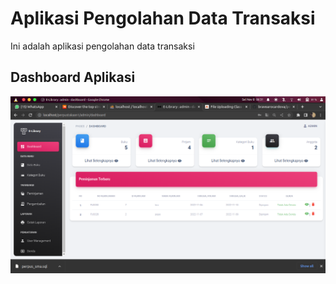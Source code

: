# Aplikasi Pengolahan Data Transaksi
Ini adalah aplikasi pengolahan data transaksi

## Dashboard Aplikasi
![Dashboard](screenshoot/Screenshot%20from%202022-11-08%2006-31-37.png "Dashboard")